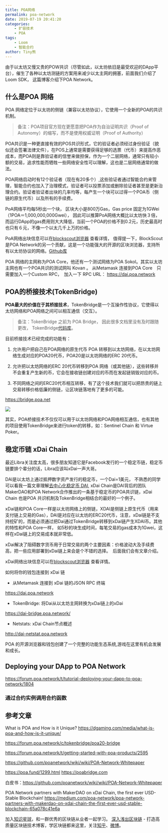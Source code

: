 ```yaml
---
title: POA网络
permalink: poa-network
date: 2019-07-19 20:41:20
categories:
    - 扩容技术
    - POA
tags:
    - Loom
    - 智能合约
author: Tiny熊
---
```


由于以太坊又慢又贵的POW共识（尽管如此，以太坊依旧是最受欢迎的DApp平台），催生了各种以太坊测链的方案用来减少以太主网的拥塞，前面我们介绍了Loom SDK， 这篇博客介绍下POA Network。


<!-- more -->


## 什么是POA 网络

POA 网络定位于以太坊的侧链（兼容以太坊协议），它使用一个全新的POA的共识机制。

> 备注：POA项目官方现在更愿意把POA作为自治证明共识（Proof of Autonomy）的缩写，而不是使用权威证明（Proof of Authority）

POA共识是一种更直接有效的POS共识形式，它的验证者必须经过身份验证（貌似还会签署法律文件），在POS上通常是需要获得足够的选票（代币）来提高作恶成本，而POA则是靠验证者的信誉来做担保，作为一个二层网络，通常只有较小额的交易，追求性能而牺牲一些网络安全性可以理解，这也是二层网络通常的做法。

POA网络启动时有12个验证者（现在有20多个）,这些验证者通过智能合约来管理，智能合约也加入了治理模式，验证者可以投票添加或删除验证者甚至是更新治理合约。验证者验证者出块的几率均等，每产生一个块可以过得一个POA币（侧链的原生代币）以及所有的手续费。

PoA网络平均每5秒出一个块， 区块大小是800万Gas，Gas price 固定为1GWei（1POA＝1,000,000,000Gwei）， 因此可以推算PoA网络大概比以太坊快３倍，而运行DApp的gas费用则大大降低，当前一个POA的价格不到0.2元，历史最高时也只有６元，不像一个以太几千上万的价格。

PoA网络出块信息可以在[blockscout浏览器](https://blockscout.com/poa/core) 查看详情， 值得提一下，BlockScout 是POA Network的另一个贡献，这是一个功能强大的开源的区块浏览器，支持所有以太坊协议的网络。[Github库](https://github.com/poanetwork/blockscout)

POA 网络的主网称为POA Core，他还有一个测试网络为POA Sokol。其实以太坊主网也有一个POA共识的测试网叫 Kovan 。
从Metamask 连接到POA Core　只需要加入一个Custom RPC，　加入一下 RPC URL： https://dai.poa.network


## POA的桥接技术(TokenBridge)

**POA最大的价值在于其桥接技术**，TokenBridge是一个互操作性协议，它使得以太坊网络和POA网络之间可以相互通信（交互）。

> 备注：TokenBridge 之前为 POA Bridge， 因此很多文档里没有及时跟随更改， TokenBridge[代码库](https://github.com/poanetwork/tokenbridge)。

目前桥接技术已经完成的功能有：

1. 允许用户把自己在POA网络的原生代币 POA 转移到以太坊网络，在以太坊网络生成对应的POA20代币，POA20是以太坊网络的ERC 20代币。

2. 允许把以太坊网络的ERC 20代币转移到POA 网络（或其他链），这些转移并不会重复产生新的币，它会在接收链创建对应的币而在发起链销毁对应的币。
3. 不同网络之间的ERC20代币相互转移，有了这个技术我们就可以把昂贵的链上交易转移价格低廉的侧链，让区块链落地有了更多的可能。


https://bridge.poa.net

![](https://img.learnblockchain.cn/2019/07/19_poa-tokenbrige.png!wl)


其实，POA桥接技术不仅仅可以用于以太坊网络和POA网络相互通信，也有其他的项目使用TokenBridge来进行token的转移，如：Sentinel Chain 和 Virtue Poker。


## 稳定币链 xDai Chain

最近Libra关注度太高，很多朋友知道它是Facebook发行的一个稳定币链，稳定币链要排个辈分的话，Libra应该叫xDai一声大哥。

DAI是以太坊上通过抵押数字资产发行的稳定币，一个Dai=1美元，  不熟悉的同学可以看我一篇文章理解[去中心化稳定币 DAI](https://learnblockchain.cn/2019/03/19/understand_dai/), xDai Chain是DAI背后的团队MakerDAO和POA Network合作推出的一条基于稳定币的POA共识链，xDai Chain 也是POA 共识机制及TokenBridge相结合的最好的一个例子。

xDai链和POA Core一样是以太坊网络上的侧链，XDAI是侧链上原生代币（用来支付链上交易的Gas），DAI是对应在以太坊的ERC20代币，注意，xDai链是不支持挖矿的，而是必须通过把Dai通过TokenBridge转移到xDai链产生XDAI币。其他的特性和POA Core一样， 如5秒的块生成时间，每笔交易的gas成本为1Gwei，这样在xDai链上的交易成本就非常低。

xDai解决了阻碍数字货币用于日常交易的两个主要因素：价格波动大及手续费高，把一些应用部署到xDai链上来会是个不错的选择。　后面我们会有文章介绍。

xDai网络出块信息可以在[blockscout浏览器](https://blockscout.com/poa/dai/) 查看详情。


如何将你的钱包连接到 xDai 链

- 从Metamask 连接到 xDai 链的JSON RPC 终端

https://dai.poa.network



- TokenBridge: 将Dai从以太坊主网转换为xDai链上的xDai

https://dai-bridge.poa.network/

- Netstats: xDai Chain节点概述

http://dai-netstat.poa.network



POA 的开源浏览器和钱包创建了一个完整的功能生态系统,游戏在这里有机会发展和成长。




## Deploying your DApp to POA Network
https://forum.poa.network/t/tutorial-deploying-your-dapp-to-poa-network/1804



### 通过合约实例调用合约函数


## 参考文章

What is POA and How is it Unique?
https://dgaming.com/media/what-is-poa-and-how-is-it-unique/


https://forum.poa.network/c/tokenbridge/poa20-bridge

https://forum.poa.network/t/getting-started-with-poa-products/2595

https://github.com/poanetwork/wiki/wiki/POA-Network-Whitepaper

https://poa.fund/1299.html
https://poabridge.com

白皮书：https://github.com/poanetwork/wiki/wiki/POA-Network-Whitepaper

POA Network partners with MakerDAO on xDai Chain, the first ever USD-Stable Blockchain!
https://medium.com/poa-network/poa-network-partners-with-makerdao-on-xdai-chain-the-first-ever-usd-stable-blockchain-65a078c41e6a


加入[知识星球](https://learnblockchain.cn/images/zsxq.png)，和一群优秀的区块链从业者一起学习。
[深入浅出区块链](https://learnblockchain.cn/) - 打造高质量区块链技术博客，学区块链都来这里，关注[知乎](https://www.zhihu.com/people/xiong-li-bing/activities)、[微博](https://weibo.com/517623789)。


